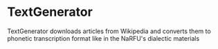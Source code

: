 # TextGenerator

TextGenerator downloads articles from Wikipedia and converts them to phonetic transcription format like in the NaRFU's dialectic materials

